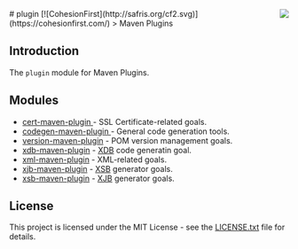 <img src="http://safris.org/logo.png" align="right" />
# plugin [![CohesionFirst](http://safris.org/cf2.svg)](https://cohesionfirst.com/)
> Maven Plugins

## Introduction

The `plugin` module for Maven Plugins.

## Modules

* [cert-maven-plugin ](plugin/cert-maven-plugin#cert-maven-plugin-) - SSL Certificate-related goals.
* [codegen-maven-plugin ](plugin/codegen-maven-plugin#codegen-maven-plugin-) - General code generation tools.
* [version-maven-plugin](plugin/version-maven-plugin#version-maven-plugin-) - POM version management goals.
* [xdb-maven-plugin](plugin/xdb-maven-plugin#xdb-maven-plugin-) - [XDB](https://github.com/SevaSafris/java/tree/master/xdb) code generatin goal.
* [xml-maven-plugin](plugin/xml-maven-plugin#xsb-maven-plugin-) - XML-related goals.
* [xjb-maven-plugin](plugin/xjb-maven-plugin#xjb-maven-plugin-) - [XSB](https://github.com/SevaSafris/java/tree/master/cf/xsb) generator goals.
* [xsb-maven-plugin](plugin/xsb-maven-plugin#xsb-maven-plugin-) - [XJB](https://github.com/SevaSafris/java/tree/master/cf/xjb) generator goals.

## License

This project is licensed under the MIT License - see the [LICENSE.txt](LICENSE.txt) file for details.
